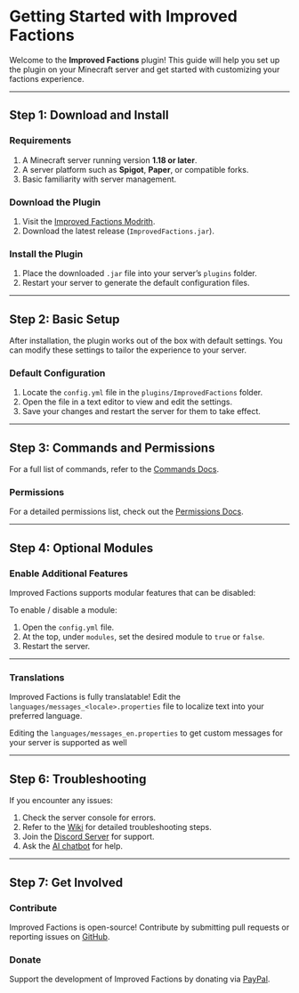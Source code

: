 # Getting Started with **Improved Factions**

Welcome to the **Improved Factions** plugin! This guide will help you set up the plugin on your Minecraft server and get
started with customizing your factions experience.

---

## **Step 1: Download and Install**

### **Requirements**

1. A Minecraft server running version **1.18 or later**.
2. A server platform such as **Spigot**, **Paper**, or compatible forks.
3. Basic familiarity with server management.

### **Download the Plugin**

1. Visit the [Improved Factions Modrith](https://modrinth.com/plugin/improved-factions).
2. Download the latest release (`ImprovedFactions.jar`).

### **Install the Plugin**

1. Place the downloaded `.jar` file into your server’s `plugins` folder.
2. Restart your server to generate the default configuration files.

---

## **Step 2: Basic Setup**

After installation, the plugin works out of the box with default settings. You can modify these settings to tailor the
experience to your server.

### **Default Configuration**

1. Locate the `config.yml` file in the `plugins/ImprovedFactions` folder.
2. Open the file in a text editor to view and edit the settings.
3. Save your changes and restart the server for them to take effect.

---

## **Step 3: Commands and Permissions**

For a full list of commands, refer to
the [Commands Docs](https://toberocat.github.io/ImprovedFactions/docs/commands/base/create).

### **Permissions**

For a detailed permissions list, check out
the [Permissions Docs](https://toberocat.github.io/ImprovedFactions/permissions).

---

## **Step 4: Optional Modules**

### **Enable Additional Features**

Improved Factions supports modular features that can be disabled:

To enable / disable a module:

1. Open the `config.yml` file.
2. At the top, under `modules`, set the desired module to `true` or `false`.
3. Restart the server.

---

### **Translations**

Improved Factions is fully translatable! Edit the `languages/messages_<locale>.properties` file to localize text into
your preferred language.

Editing the `languages/messages_en.properties` to get custom messages for your server is supported as well

---

## **Step 6: Troubleshooting**

If you encounter any issues:

1. Check the server console for errors.
2. Refer to the [Wiki](https://toberocat.github.io/ImprovedFactions) for detailed troubleshooting
   steps.
3. Join the [Discord Server](https://discord.com/invite/VmSbFNZejz) for support.
4. Ask the [AI chatbot](https://chatgpt.com/g/g-tvLQ5jbIz-improved-factions-assistant) for help.

---

## **Step 7: Get Involved**

### **Contribute**

Improved Factions is open-source! Contribute by submitting pull requests or reporting issues
on [GitHub](https://github.com/ToberoCat/ImprovedFactions_new/issues).

### **Donate**

Support the development of Improved Factions by donating
via [PayPal](https://www.paypal.com/donate/?hosted_button_id=QVJDUKN2VJ6BE).